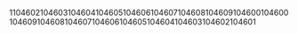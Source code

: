 1104602104603104604104605104606104607104608104609104600104600104609104608104607104606104605104604104603104602104601
